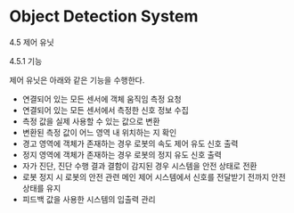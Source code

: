 ﻿# Object Detection System
4.5	제어 유닛

4.5.1	기능

 제어 유닛은 아래와 같은 기능을 수행한다.

-	연결되어 있는 모든 센서에 객체 움직임 측정 요청
-	연결되어 있는 모든 센서에서 측정한 신호 정보 수집
-	측정 값을 실제 사용할 수 있는 값으로 변환
-	변환된 측정 값이 어느 영역 내 위치하는 지 확인
-	경고 영역에 객체가 존재하는 경우 로봇의 속도 제어 유도 신호 출력
-	정지 영역에 객체가 존재하는 경우 로봇의 정지 유도 신호 출력
-	자가 진단, 진단 수행 결과 결함이 감지된 경우 시스템을 안전 상태로 전환
-	로봇 정지 시 로봇의 안전 관련 메인 제어 시스템에서 신호를 전달받기 전까지 안전 상태를 유지
-	피드백 값을 사용한 시스템의 입출력 관리
                                                                                                                                    
